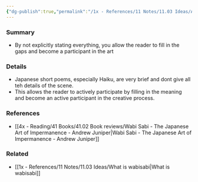 ```yaml
---
{"dg-publish":true,"permalink":"/1x - References/11 Notes/11.03 Ideas/Allow the reader to participate in the art/","title":"Allow the reader to participate in the art","noteIcon":"","created":"2022-11-27T10:22:04.000+03:00","updated":"2024-02-14T20:18:36.166+03:00"}
---
```



### Summary
- By not explicitly stating everything, you allow the reader to fill in the gaps and become a participant in the art

### Details
- Japanese short poems, especially Haiku, are very brief and dont give all teh details of the scene.
- This allows the reader to actively participate by filling in the meaning and become an active participant in the creative process.

### References
- [[4x - Reading/41 Books/41.02 Book reviews/Wabi Sabi - The Japanese Art of Impermanence - Andrew Juniper\|Wabi Sabi - The Japanese Art of Impermanence - Andrew Juniper]]

### Related
- [[1x - References/11 Notes/11.03 Ideas/What is wabisabi\|What is wabisabi]]
